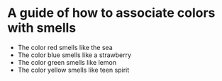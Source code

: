 # A guide of how to associate colors with smells

- The color red smells like the sea
- The color blue smells like a strawberry
- The color green smells like lemon
- The color yellow smells like teen spirit
